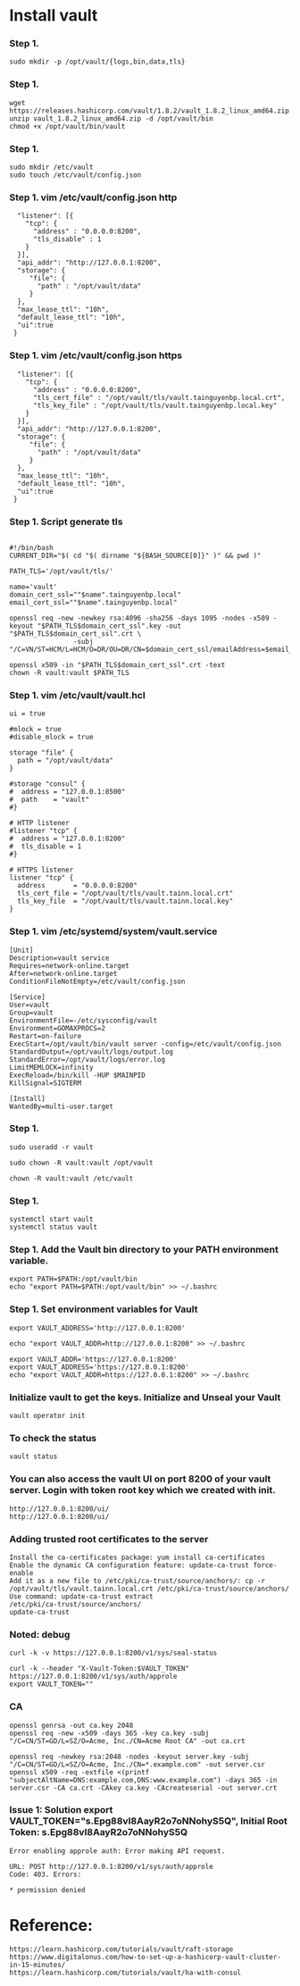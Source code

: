# Install vault
### Step 1. 
```
sudo mkdir -p /opt/vault/{logs,bin,data,tls}

```

### Step 1. 
```
wget https://releases.hashicorp.com/vault/1.8.2/vault_1.8.2_linux_amd64.zip
unzip vault_1.8.2_linux_amd64.zip -d /opt/vault/bin
chmod +x /opt/vault/bin/vault
```

### Step 1. 
```
sudo mkdir /etc/vault
sudo touch /etc/vault/config.json

```

### Step 1. vim /etc/vault/config.json http
```
  "listener": [{
    "tcp": {
      "address" : "0.0.0.0:8200",
      "tls_disable" : 1
    }
  }],
  "api_addr": "http://127.0.0.1:8200",
  "storage": {
     "file": {
       "path" : "/opt/vault/data"
     }
  },
  "max_lease_ttl": "10h",
  "default_lease_ttl": "10h",
  "ui":true
 }
```

### Step 1. vim /etc/vault/config.json https
```
  "listener": [{
    "tcp": {
      "address" : "0.0.0.0:8200",
      "tls_cert_file" : "/opt/vault/tls/vault.tainguyenbp.local.crt",
      "tls_key_file" : "/opt/vault/tls/vault.tainguyenbp.local.key"
    }
  }],
  "api_addr": "http://127.0.0.1:8200",
  "storage": {
     "file": {
       "path" : "/opt/vault/data"
     }
  },
  "max_lease_ttl": "10h",
  "default_lease_ttl": "10h",
  "ui":true
 }
```

### Step 1. Script generate tls
```

#!/bin/bash
CURRENT_DIR="$( cd "$( dirname "${BASH_SOURCE[0]}" )" && pwd )"

PATH_TLS='/opt/vault/tls/'

name='vault'
domain_cert_ssl=""$name".tainguyenbp.local"
email_cert_ssl=""$name".tainguyenbp.local"

openssl req -new -newkey rsa:4096 -sha256 -days 1095 -nodes -x509 -keyout "$PATH_TLS$domain_cert_ssl".key -out "$PATH_TLS$domain_cert_ssl".crt \
                -subj "/C=VN/ST=HCM/L=HCM/O=DR/OU=DR/CN=$domain_cert_ssl/emailAddress=$email_cert_ssl"

openssl x509 -in "$PATH_TLS$domain_cert_ssl".crt -text
chown -R vault:vault $PATH_TLS
```
### Step 1. vim /etc/vault/vault.hcl
```
ui = true

#mlock = true
#disable_mlock = true

storage "file" {
  path = "/opt/vault/data"
}

#storage "consul" {
#  address = "127.0.0.1:8500"
#  path    = "vault"
#}

# HTTP listener
#listener "tcp" {
#  address = "127.0.0.1:8200"
#  tls_disable = 1
#}

# HTTPS listener
listener "tcp" {
  address       = "0.0.0.0:8200"
  tls_cert_file = "/opt/vault/tls/vault.tainn.local.crt"
  tls_key_file  = "/opt/vault/tls/vault.tainn.local.key"
}
```

### Step 1. vim /etc/systemd/system/vault.service
```
[Unit]
Description=vault service
Requires=network-online.target
After=network-online.target
ConditionFileNotEmpty=/etc/vault/config.json

[Service]
User=vault
Group=vault
EnvironmentFile=-/etc/sysconfig/vault
Environment=GOMAXPROCS=2
Restart=on-failure
ExecStart=/opt/vault/bin/vault server -config=/etc/vault/config.json
StandardOutput=/opt/vault/logs/output.log
StandardError=/opt/vault/logs/error.log
LimitMEMLOCK=infinity
ExecReload=/bin/kill -HUP $MAINPID
KillSignal=SIGTERM

[Install]
WantedBy=multi-user.target
```



### Step 1. 
```
sudo useradd -r vault

sudo chown -R vault:vault /opt/vault

chown -R vault:vault /etc/vault
```

### Step 1. 
```
systemctl start vault
systemctl status vault
```

### Step 1. Add the Vault bin directory to your PATH environment variable.
```
export PATH=$PATH:/opt/vault/bin
echo "export PATH=$PATH:/opt/vault/bin" >> ~/.bashrc
```

### Step 1. Set environment variables for Vault
```
export VAULT_ADDRESS='http://127.0.0.1:8200'

echo "export VAULT_ADDR=http://127.0.0.1:8200" >> ~/.bashrc

export VAULT_ADDR='https://127.0.0.1:8200'
export VAULT_ADDRESS='https://127.0.0.1:8200'
echo "export VAULT_ADDR=https://127.0.0.1:8200" >> ~/.bashrc
```

### Initialize vault to get the keys. Initialize and Unseal your Vault
```
vault operator init
```
### To check the status
```
vault status

```

### You can also access the vault UI on port 8200 of your vault server. Login with token root key which we created with init.
```
http://127.0.0.1:8200/ui/
http://127.0.0.1:8200/ui/
```
### Adding trusted root certificates to the server
```
Install the ca-certificates package: yum install ca-certificates
Enable the dynamic CA configuration feature: update-ca-trust force-enable
Add it as a new file to /etc/pki/ca-trust/source/anchors/: cp -r /opt/vault/tls/vault.tainn.local.crt /etc/pki/ca-trust/source/anchors/
Use command: update-ca-trust extract
/etc/pki/ca-trust/source/anchors/
update-ca-trust
```

### Noted: debug
```
curl -k -v https://127.0.0.1:8200/v1/sys/seal-status

curl -k --header "X-Vault-Token:$VAULT_TOKEN" https://127.0.0.1:8200/v1/sys/auth/approle
export VAULT_TOKEN=""

```
### CA
```
openssl genrsa -out ca.key 2048
openssl req -new -x509 -days 365 -key ca.key -subj "/C=CN/ST=GD/L=SZ/O=Acme, Inc./CN=Acme Root CA" -out ca.crt

openssl req -newkey rsa:2048 -nodes -keyout server.key -subj "/C=CN/ST=GD/L=SZ/O=Acme, Inc./CN=*.example.com" -out server.csr
openssl x509 -req -extfile <(printf "subjectAltName=DNS:example.com,DNS:www.example.com") -days 365 -in server.csr -CA ca.crt -CAkey ca.key -CAcreateserial -out server.crt
```
### Issue 1: Solution export VAULT_TOKEN="s.Epg88vI8AayR2o7oNNohyS5Q", Initial Root Token: s.Epg88vI8AayR2o7oNNohyS5Q
```
Error enabling approle auth: Error making API request.

URL: POST http://127.0.0.1:8200/v1/sys/auth/approle
Code: 403. Errors:

* permission denied
```
# Reference:
```
https://learn.hashicorp.com/tutorials/vault/raft-storage
https://www.digitalonus.com/how-to-set-up-a-hashicorp-vault-cluster-in-15-minutes/
https://learn.hashicorp.com/tutorials/vault/ha-with-consul

```
